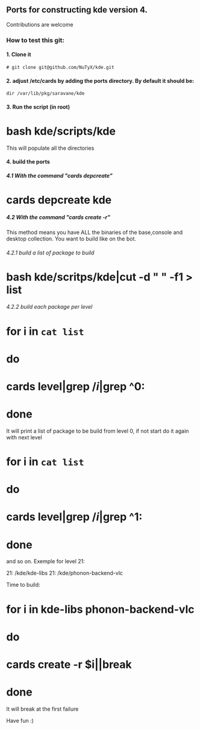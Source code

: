 ## Ports for constructing kde version 4.

Contributions are welcome

### How to test this git:

#### 1. Clone it

    # git clone git@github.com/NuTyX/kde.git

#### 2. adjust /etc/cards by adding the ports directory. By default it should be:

    dir /var/lib/pkg/saravane/kde


#### 3. Run the script (in root)

   # bash kde/scripts/kde

This will populate all the directories 

#### 4. build the ports

##### 4.1 With the command "cards depcreate"
   # cards depcreate kde


##### 4.2 With the command "cards create -r" 
This method means you have ALL the binaries of the base,console and desktop collection. You want to build like on the bot.

###### 4.2.1 build a list of package to build

   # bash kde/scritps/kde|cut -d " " -f1 > list

###### 4.2.2 build each package per level

   # for i in `cat list`
   # do
   #   cards level|grep /$i$|grep  ^0:
   # done

It will print a list of package to be build from level 0, if not start do it again with next level

   # for i in `cat list`
   # do
   #  cards level|grep /$i$|grep  ^1:
   # done

and so on. Exemple for level 21:

  21: /kde/kde-libs
  21: /kde/phonon-backend-vlc

Time to build:

   # for i in kde-libs phonon-backend-vlc
   # do
   #   cards create -r $i||break
   # done

It will break at the first failure

Have fun :)
